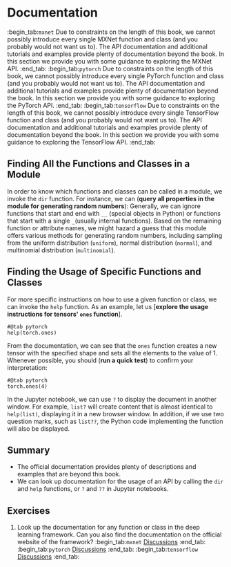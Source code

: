 # Documentation
:begin_tab:`mxnet`
Due to constraints on the length of this book, we cannot possibly introduce every single MXNet function and class (and you probably would not want us to). The API documentation and additional tutorials and examples provide plenty of documentation beyond the book. In this section we provide you with some guidance to exploring the MXNet API.
:end_tab:
:begin_tab:`pytorch`
Due to constraints on the length of this book, we cannot possibly introduce every single PyTorch function and class (and you probably would not want us to). The API documentation and additional tutorials and examples provide plenty of documentation beyond the book. In this section we provide you with some guidance to exploring the PyTorch API.
:end_tab:
:begin_tab:`tensorflow`
Due to constraints on the length of this book, we cannot possibly introduce every single TensorFlow function and class (and you probably would not want us to). The API documentation and additional tutorials and examples provide plenty of documentation beyond the book. In this section we provide you with some guidance to exploring the TensorFlow API.
:end_tab:
## Finding All the Functions and Classes in a Module
In order to know which functions and classes can be called in a module, we
invoke the `dir` function. For instance, we can (**query all properties in the
module for generating random numbers**):
Generally, we can ignore functions that start and end with `__` (special objects in Python) or functions that start with a single `_`(usually internal functions). Based on the remaining function or attribute names, we might hazard a guess that this module offers various methods for generating random numbers, including sampling from the uniform distribution (`uniform`), normal distribution (`normal`), and multinomial distribution  (`multinomial`).
## Finding the Usage of Specific Functions and Classes
For more specific instructions on how to use a given function or class, we can invoke the  `help` function. As an example, let us [**explore the usage instructions for tensors' `ones` function**].
```{.python .input}
#@tab pytorch
help(torch.ones)
```
From the documentation, we can see that the `ones` function creates a new tensor with the specified shape and sets all the elements to the value of 1. Whenever possible, you should (**run a quick test**) to confirm your interpretation:
```{.python .input}
#@tab pytorch
torch.ones(4)
```
In the Jupyter notebook, we can use `?` to display the document in another
window. For example, `list?` will create content that is almost
identical to `help(list)`, displaying it in a new browser
window. In addition, if we use two question marks, such as
`list??`, the Python code implementing the function will also be
displayed.
## Summary
* The official documentation provides plenty of descriptions and examples that are beyond this book.
* We can look up documentation for the usage of an API by calling the `dir` and `help` functions, or `?` and `??` in Jupyter notebooks.
## Exercises
1. Look up the documentation for any function or class in the deep learning framework. Can you also find the documentation on the official website of the framework?
:begin_tab:`mxnet`
[Discussions](https://discuss.d2l.ai/t/38)
:end_tab:
:begin_tab:`pytorch`
[Discussions](https://discuss.d2l.ai/t/39)
:end_tab:
:begin_tab:`tensorflow`
[Discussions](https://discuss.d2l.ai/t/199)
:end_tab: